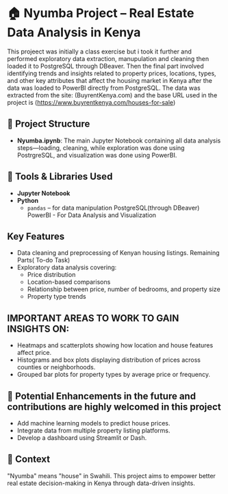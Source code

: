 
# 🏠 Nyumba Project – Real Estate Data Analysis in Kenya

This projeect was initially a class exercise but i took it further and performed exploratory data extraction, manupulation and cleaning then loaded it to PostgreSQL through DBeaver. Then the  final part involved identifying trends and insights related to property prices, locations, types, and other key attributes that affect the housing market in Kenya after the data was loaded to PowerBI directly from PostgreSQL. The data was extracted from the site: (BuyrentKenya.com) and the base URL used in the project is (https://www.buyrentkenya.com/houses-for-sale)

## 📁 Project Structure

- **Nyumba.ipynb**: The main Jupyter Notebook containing all data analysis steps—loading, cleaning,  while exploration was done using PostrgreSQL, and visualization was done using PowerBI.

## 🧰 Tools & Libraries Used

- **Jupyter Notebook**
- **Python**
  - `pandas` – for data manipulation
  PostgreSQL(through DBeaver)
  PowerBI  - For Data Analysis and Visualization

##  Key Features

- Data cleaning and preprocessing of Kenyan housing listings.
Remaining Parts( To-do Task)
- Exploratory data analysis covering:
  - Price distribution
  - Location-based comparisons
  - Relationship between price, number of bedrooms, and property size
  - Property type trends

## IMPORTANT AREAS TO WORK TO GAIN INSIGHTS ON:

- Heatmaps and scatterplots showing how location and house features affect price.
- Histograms and box plots displaying distribution of prices across counties or neighborhoods.
- Grouped bar plots for property types by average price or frequency.



## 📌 Potential Enhancements in the future and contributions are highly welcomed in this project

- Add machine learning models to predict house prices.
- Integrate data from multiple property listing platforms.
- Develop a dashboard using Streamlit or Dash.

## 📍 Context

"Nyumba" means "house" in Swahili. This project aims to empower better real estate decision-making in Kenya through data-driven insights.



